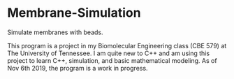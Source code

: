 # Membrane-Simulation
Simulate membranes with beads. 

This program is a project in my Biomolecular Engineering class (CBE 579) at The University of Tennessee. I am quite new to C++ and am using this project to learn C++, simulation, and basic mathematical modeling.  As of Nov 6th 2019, the program is a work in progress. 
